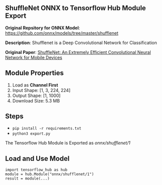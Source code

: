 ShuffleNet ONNX to Tensorflow Hub Module Export
-------------------------------------------------
**Original Repsitory for ONNX Model**: https://github.com/onnx/models/tree/master/shufflenet

**Description**: Shufflenet is a Deep Convolutional Network for Classification

**Original Paper**: [ShuffleNet: An Extremely Efficient Convolutional Neural Network for Mobile Devices](https://arxiv.org/abs/1707.01083)

## Module Properties
1. Load as **Channel First**
2. Input Shape: [1, 3, 224, 224]
2. Output Shape: [1, 1000]
3. Download Size: 5.3 MB

## Steps
- `pip install -r requirements.txt`
- `python3 export.py`

 The Tensorflow Hub Module is Exported as *onnx/shufflenet/1*

## Load and Use Model

 ```python3
 import tensorflow_hub as hub
 module = hub.Module("onnx/shufflenet/1")
 result = module(...)
 ```
